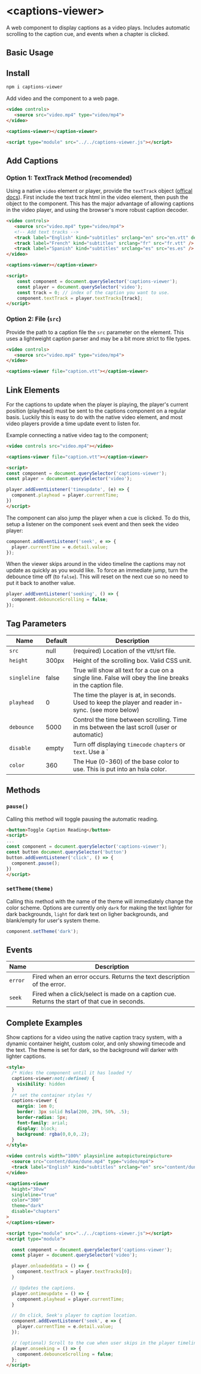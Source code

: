 # \<captions-viewer>

A web component to display captions as a video plays. Includes automatic scrolling to the caption cue, and events when a chapter is clicked.

## Basic Usage

## Install

```bash
npm i captions-viewer
```

Add video and the component to a web page.

```html
<video controls>
   <source src="video.mp4" type="video/mp4">
</video>

<captions-viewer></caption-viewer>

<script type="module" src="../../captions-viewer.js"></script>
```

## Add Captions

### Option 1: TextTrack Method (recomended)

Using a native `video` element or player, provide the `textTrack` object ([offical docs](https://developer.mozilla.org/en-US/docs/Web/API/TextTrack)).  First include the text track html in the video element, then push the object to the component.  This has the major advantage of allowing captions in the video player, and using the browser's more robust caption decoder.

```html
<video controls>
   <source src="video.mp4" type="video/mp4">
   <!-- Add text tracks -->
   <track label="English" kind="subtitles" srclang="en" src="en.vtt" default />
   <track label="French" kind="subtitles" srclang="fr" src="fr.vtt" />
   <track label="Spanish" kind="subtitles" srclang="es" src="es.es" />
</video>

<captions-viewer></caption-viewer>

<script>
    const component = document.querySelector('captions-viewer');
    const player = document.querySelector('video');
    const track = 0; // index of the caption you want to use.
    component.textTrack = player.textTracks[track];
</script>
```

### Option 2: File (`src`)

Provide the path to a caption file the `src` parameter on the element.  This uses a lightweight caption parser and may be a bit more strict to file types.

```html
<video controls>
   <source src="video.mp4" type="video/mp4">
</video>

<captions-viewer file="caption.vtt"></caption-viewer>
```

## Link Elements

For the captions to update when the player is playing, the player's current position (playhead) must be sent to the captions component on a regular basis.  Luckily this is easy to do with the native video element, and most video players provide a time update event to listen for.

Example connecting a native video tag to the component;

```html
<video controls src="video.mp4"></video>

<captions-viewer file="caption.vtt"></caption-viewer>

<script>
const component = document.querySelector('captions-viewer');
const player = document.querySelector('video');

player.addEventListener('timeupdate', (e) => {
  component.playhead = player.currentTime;
})
</script>
```

The component can also jump the player when a cue is clicked.  To do this, setup a listener on the component `seek` event and then seek the video player:

```javascript
component.addEventListener('seek', e => {
  player.currentTime = e.detail.value;
});
```

When the viewer skips around in the video timeline the captions may not update as quickly as you would like.  To force an immediate jump, turn the debounce time off (to `false`).  This will reset on the next cue so no need to put it back to another value.

```javascript
player.addEventListener('seeking', () => {
  component.debounceScrolling = false;
});
```

## Tag Parameters

|  Name | Default | Description |
| - | - | - |
| `src`       | null   | (required) Location of the vtt/srt file. |
| `height`     | 300px  | Height of the scrolling box.  Valid CSS unit. |
| `singleline` | false  | True will show all text for a cue on a single line.  False will obey the line breaks in the caption file. |
| `playhead`   | 0      | The time the player is at, in seconds.  Used to keep the player and reader in-sync. (see more below) |
| `debounce`   | 5000   | Control the time between scrolling. Time in ms between the last scroll (user or automatic) |
| `disable`    | empty  | Turn off displaying `timecode` `chapters` or `text`. Use a `|` between each option, such as `timecode|chapters` |
| `color` | 360 | The Hue (0-360) of the base color to use.  This is put into an hsla color. |

## Methods

### `pause()`

Calling this method will toggle pausing the automatic reading.

```html
<button>Toggle Caption Reading</button>
<script>
...
const component = document.querySelector('captions-viewer');
const button document.querySelector('button')
button.addEventListener('click', () => {
  component.pause();
})
</script>
```

### `setTheme(theme)`

Calling this method with the name of the theme will immediately change the color scheme.  Options are currently only `dark` for making the text lighter for dark backgrounds, `light` for dark text on ligher backgrounds, and blank/empty for user's system theme.

```javascript
component.setTheme('dark');
```

## Events

|  Name | Description |
| - | - |
| `error` | Fired when an error occurs. Returns the text description of the error. |
| `seek` | Fired when a click/select is made on a caption cue. Returns the start of that cue in seconds. |

## Complete Examples

Show captions for a video using the native caption tracy system, with a dynamic container height, custom color, and only showing timecode and the text.  The theme is set for dark, so the background will darker with lighter captions.

```html
<style>
  /* Hides the component until it has loaded */
  captions-viewer:not(:defined) {
    visibility: hidden
  }
  /* set the container styles */
  captions-viewer {
    margin: 1em 0;
    border: 3px solid hsla(200, 20%, 50%, .5);
    border-radius: 5px;
    font-family: arial;
    display: block;
    background: rgba(0,0,0,.2);
  }
</style>

<video controls width="100%" playsinline autopictureinpicture>
  <source src="content/dune/dune.mp4" type="video/mp4">
  <track label="English" kind="subtitles" srclang="en" src="content/dune/dune_en.vtt" default />
</video>

<captions-viewer
  height="30vw"
  singleline="true"
  color="300"
  theme="dark"
  disable="chapters"
>
</captions-viewer>

<script type="module" src="../../captions-viewer.js"></script>
<script type="module">

  const component = document.querySelector('captions-viewer');
  const player = document.querySelector('video');

  player.onloadeddata = () => {
    component.textTrack = player.textTracks[0];
  }  

  // Updates the captions.
  player.ontimeupdate = () => {
    component.playhead = player.currentTime;
  }

  // On click, Seek's player to caption location.
  component.addEventListener('seek', e => {
    player.currentTime = e.detail.value;
  });

  // (optional) Scroll to the cue when user skips in the player timeline.
  player.onseeking = () => {
    component.debounceScrolling = false;
  };
</script>
```
